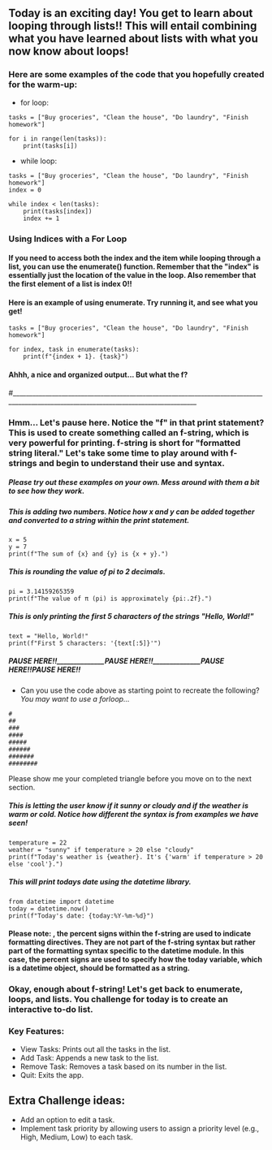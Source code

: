 ## Today is an exciting day! You get to learn about looping through lists!! This will entail combining what you have learned about lists with what you now know about loops!

### Here are some examples of the code that you hopefully created for the warm-up: 
* for loop:
```
tasks = ["Buy groceries", "Clean the house", "Do laundry", "Finish homework"]

for i in range(len(tasks)):
    print(tasks[i])
```
* while loop:
```
tasks = ["Buy groceries", "Clean the house", "Do laundry", "Finish homework"]
index = 0

while index < len(tasks):
    print(tasks[index])
    index += 1
```
### Using Indices with a For Loop
#### If you need to access both the index and the item while looping through a list, you can use the enumerate() function. Remember that the "index" is essentially just the location of the value in the loop. Also remember that the first element of a list is index 0!!

#### Here is an example of using enumerate. Try running it, and see what you get! 
```
tasks = ["Buy groceries", "Clean the house", "Do laundry", "Finish homework"]

for index, task in enumerate(tasks):
    print(f"{index + 1}. {task}")
```
#### Ahhh, a nice and organized output... But what the f?

#_______________________________________________________________________________________________________________________________________
### Hmm... Let's pause here. Notice the "f" in that print statement? This is used to create something called an f-string, which is very powerful for printing. f-string is short for "formatted string literal." Let's take some time to play around with f-strings and begin to understand their use and syntax. 

##### Please try out these examples on your own. Mess around with them a bit to see how they work.
##### This is adding two numbers. Notice how x and y can be added together and converted to a string within the print statement.
```
x = 5
y = 7
print(f"The sum of {x} and {y} is {x + y}.")
```


##### This is rounding the value of pi to 2 decimals. 
```
pi = 3.14159265359
print(f"The value of π (pi) is approximately {pi:.2f}.")
```
##### This is only printing the first 5 characters of the strings "Hello, World!"
```
text = "Hello, World!"
print(f"First 5 characters: '{text[:5]}'")
```
##### PAUSE HERE!!______________PAUSE HERE!!______________PAUSE HERE!!______________PAUSE HERE!!______________
* Can you use the code above as starting point to recreate the following? *You may want to use a forloop...*
```
#
##
###
####
#####
######
#######
########
```
Please show me your completed triangle before you move on to the next section.


##### This is letting the user know if it sunny or cloudy and if the weather is warm or cold. Notice how different the syntax is from examples we have seen!
```
temperature = 22
weather = "sunny" if temperature > 20 else "cloudy"
print(f"Today's weather is {weather}. It's {'warm' if temperature > 20 else 'cool'}.")
```
##### This will print todays date using the datetime library. 
```
from datetime import datetime
today = datetime.now()
print(f"Today's date: {today:%Y-%m-%d}")
```
#### Please note: , the percent signs within the f-string are used to indicate formatting directives. They are not part of the f-string syntax but rather part of the formatting syntax specific to the datetime module. In this case, the percent signs are used to specify how the today variable, which is a datetime object, should be formatted as a string.

### Okay, enough about f-string! Let's get back to enumerate, loops, and lists. You challenge for today is to create an interactive to-do list. 
### Key Features:
* View Tasks: Prints out all the tasks in the list.
* Add Task: Appends a new task to the list.
* Remove Task: Removes a task based on its number in the list.
* Quit: Exits the app.
  
## Extra Challenge ideas:
* Add an option to edit a task.
* Implement task priority by allowing users to assign a priority level (e.g., High, Medium, Low) to each task.






